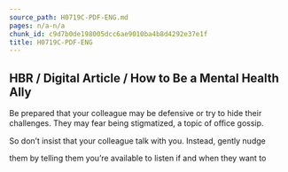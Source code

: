 ```yaml
---
source_path: H0719C-PDF-ENG.md
pages: n/a-n/a
chunk_id: c9d7b0de198005dcc6ae9010ba4b8d4292e37e1f
title: H0719C-PDF-ENG
---
```

## HBR / Digital Article / How to Be a Mental Health Ally

Be prepared that your colleague may be defensive or try to hide their challenges. They may fear being stigmatized, a topic of oﬃce gossip.

So don’t insist that your colleague talk with you. Instead, gently nudge

them by telling them you’re available to listen if and when they want to
